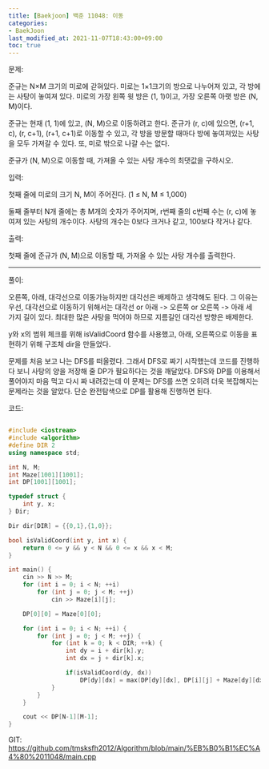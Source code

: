 ```yaml
---
title: [Baekjoon] 백준 11048: 이동
categories:
- BaekJoon
last_modified_at: 2021-11-07T18:43:00+09:00
toc: true
---
```


문제:

준규는 N×M 크기의 미로에 갇혀있다. 미로는 1×1크기의 방으로 나누어져 있고, 각 방에는 사탕이 놓여져 있다. 미로의 가장 왼쪽 윗 방은 (1, 1)이고, 가장 오른쪽 아랫 방은 (N, M)이다.<br/>

준규는 현재 (1, 1)에 있고, (N, M)으로 이동하려고 한다. 준규가 (r, c)에 있으면, (r+1, c), (r, c+1), (r+1, c+1)로 이동할 수 있고, 각 방을 방문할 때마다 방에 놓여져있는 사탕을 모두 가져갈 수 있다. 또, 미로 밖으로 나갈 수는 없다.<br/>

준규가 (N, M)으로 이동할 때, 가져올 수 있는 사탕 개수의 최댓값을 구하시오.<br/>

입력:

첫째 줄에 미로의 크기 N, M이 주어진다. (1 ≤ N, M ≤ 1,000)<br/>

둘째 줄부터 N개 줄에는 총 M개의 숫자가 주어지며, r번째 줄의 c번째 수는 (r, c)에 놓여져 있는 사탕의 개수이다. 사탕의 개수는 0보다 크거나 같고, 100보다 작거나 같다.<br/>

출력:

첫째 줄에 준규가 (N, M)으로 이동할 때, 가져올 수 있는 사탕 개수를 출력한다.<br/>

---

풀이:

오른쪽, 아래, 대각선으로 이동가능하지만 대각선은 배제하고 생각해도 된다. 그 이유는 우선, 대각선으로 이동하기 위해서는 대각선 or 아래 -> 오른쪽 or 오른쪽 -> 아래 세 가지 길이 있다. 최대한 많은 사탕을 먹어야 하므로 지름길인 대각선 방향은 배제한다.<br/>

y와 x의 범위 체크를 위해 isValidCoord 함수를 사용했고, 아래, 오른쪽으로 이동을 표현하기 위해 구조체 dir을 만들었다.<br/>

문제를 처음 보고 나는 DFS를 떠올렸다. 그래서 DFS로 짜기 시작했는데 코드를 진행하다 보니 사탕의 양을 저장해 줄 DP가 필요하다는 것을 깨달았다. DFS와 DP를 이용해서 풀어야지 마음 먹고 다시 짜 내려갔는데 이 문제는 DFS를 쓰면 오히려 더욱 복잡해지는 문제라는 것을 알았다. 단순 완전탐색으로 DP를 활용해 진행하면 된다.<br/>

코드:

```cpp

#include <iostream>
#include <algorithm>
#define DIR 2
using namespace std;

int N, M;
int Maze[1001][1001];
int DP[1001][1001];

typedef struct {
    int y, x;
} Dir;

Dir dir[DIR] = {{0,1},{1,0}};

bool isValidCoord(int y, int x) {
    return 0 <= y && y < N && 0 <= x && x < M;
}

int main() {
    cin >> N >> M;
    for (int i = 0; i < N; ++i)
        for (int j = 0; j < M; ++j)
            cin >> Maze[i][j];

    DP[0][0] = Maze[0][0];

    for (int i = 0; i < N; ++i) {
        for (int j = 0; j < M; ++j) {
            for (int k = 0; k < DIR; ++k) {
                int dy = i + dir[k].y;
                int dx = j + dir[k].x;

                if(isValidCoord(dy, dx))
                    DP[dy][dx] = max(DP[dy][dx], DP[i][j] + Maze[dy][dx]);
            }
        }
    }

    cout << DP[N-1][M-1];
}

```

GIT:
https://github.com/tmsksfh2012/Algorithm/blob/main/%EB%B0%B1%EC%A4%80%2011048/main.cpp